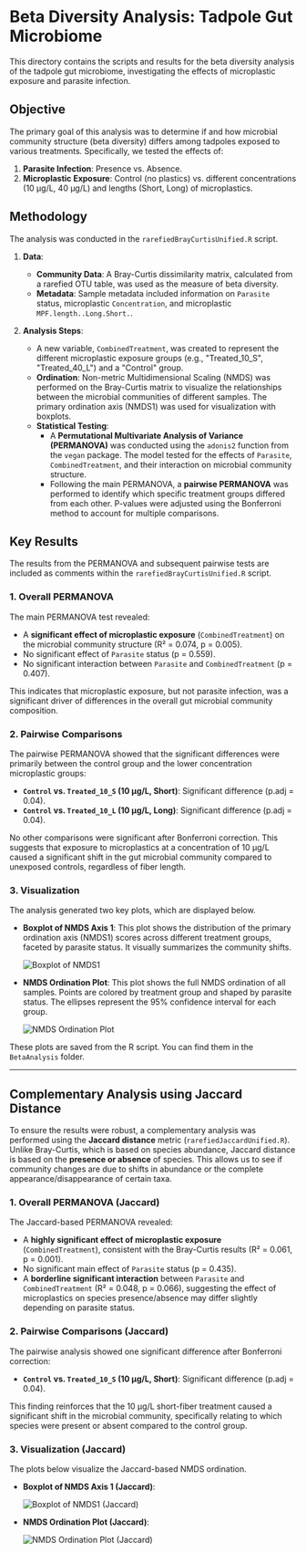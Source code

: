 # Beta Diversity Analysis: Tadpole Gut Microbiome

This directory contains the scripts and results for the beta diversity analysis of the tadpole gut microbiome, investigating the effects of microplastic exposure and parasite infection.

## Objective

The primary goal of this analysis was to determine if and how microbial community structure (beta diversity) differs among tadpoles exposed to various treatments. Specifically, we tested the effects of:
1.  **Parasite Infection**: Presence vs. Absence.
2.  **Microplastic Exposure**: Control (no plastics) vs. different concentrations (10 µg/L, 40 µg/L) and lengths (Short, Long) of microplastics.

## Methodology

The analysis was conducted in the `rarefiedBrayCurtisUnified.R` script.

1.  **Data**:
    *   **Community Data**: A Bray-Curtis dissimilarity matrix, calculated from a rarefied OTU table, was used as the measure of beta diversity.
    *   **Metadata**: Sample metadata included information on `Parasite` status, microplastic `Concentration`, and microplastic `MPF.length..Long.Short.`.

2.  **Analysis Steps**:
    *   A new variable, `CombinedTreatment`, was created to represent the different microplastic exposure groups (e.g., "Treated_10_S", "Treated_40_L") and a "Control" group.
    *   **Ordination**: Non-metric Multidimensional Scaling (NMDS) was performed on the Bray-Curtis matrix to visualize the relationships between the microbial communities of different samples. The primary ordination axis (NMDS1) was used for visualization with boxplots.
    *   **Statistical Testing**:
        *   A **Permutational Multivariate Analysis of Variance (PERMANOVA)** was conducted using the `adonis2` function from the `vegan` package. The model tested for the effects of `Parasite`, `CombinedTreatment`, and their interaction on microbial community structure.
        *   Following the main PERMANOVA, a **pairwise PERMANOVA** was performed to identify which specific treatment groups differed from each other. P-values were adjusted using the Bonferroni method to account for multiple comparisons.

## Key Results

The results from the PERMANOVA and subsequent pairwise tests are included as comments within the `rarefiedBrayCurtisUnified.R` script.

### 1. Overall PERMANOVA

The main PERMANOVA test revealed:
*   A **significant effect of microplastic exposure** (`CombinedTreatment`) on the microbial community structure (R² = 0.074, p = 0.005).
*   No significant effect of `Parasite` status (p = 0.559).
*   No significant interaction between `Parasite` and `CombinedTreatment` (p = 0.407).

This indicates that microplastic exposure, but not parasite infection, was a significant driver of differences in the overall gut microbial community composition.

### 2. Pairwise Comparisons

The pairwise PERMANOVA showed that the significant differences were primarily between the control group and the lower concentration microplastic groups:
*   **`Control` vs. `Treated_10_S` (10 µg/L, Short)**: Significant difference (p.adj = 0.04).
*   **`Control` vs. `Treated_10_L` (10 µg/L, Long)**: Significant difference (p.adj = 0.04).

No other comparisons were significant after Bonferroni correction. This suggests that exposure to microplastics at a concentration of 10 µg/L caused a significant shift in the gut microbial community compared to unexposed controls, regardless of fiber length.

### 3. Visualization

The analysis generated two key plots, which are displayed below.

*   **Boxplot of NMDS Axis 1**: This plot shows the distribution of the primary ordination axis (NMDS1) scores across different treatment groups, faceted by parasite status. It visually summarizes the community shifts.

    ![Boxplot of NMDS1](rarefiedBrayCurtisUnifiedSingleDimension.jpg)

*   **NMDS Ordination Plot**: This plot shows the full NMDS ordination of all samples. Points are colored by treatment group and shaped by parasite status. The ellipses represent the 95% confidence interval for each group.

    ![NMDS Ordination Plot](rarefiedBrayCurtisUnified.jpg)

These plots are saved from the R script. You can find them in the `BetaAnalysis` folder.

---

## Complementary Analysis using Jaccard Distance

To ensure the results were robust, a complementary analysis was performed using the **Jaccard distance** metric (`rarefiedJaccardUnified.R`). Unlike Bray-Curtis, which is based on species abundance, Jaccard distance is based on the **presence or absence** of species. This allows us to see if community changes are due to shifts in abundance or the complete appearance/disappearance of certain taxa.

### 1. Overall PERMANOVA (Jaccard)

The Jaccard-based PERMANOVA revealed:
*   A **highly significant effect of microplastic exposure** (`CombinedTreatment`), consistent with the Bray-Curtis results (R² = 0.061, p = 0.001).
*   No significant main effect of `Parasite` status (p = 0.435).
*   A **borderline significant interaction** between `Parasite` and `CombinedTreatment` (R² = 0.048, p = 0.066), suggesting the effect of microplastics on species presence/absence may differ slightly depending on parasite status.

### 2. Pairwise Comparisons (Jaccard)

The pairwise analysis showed one significant difference after Bonferroni correction:
*   **`Control` vs. `Treated_10_S` (10 µg/L, Short)**: Significant difference (p.adj = 0.04).

This finding reinforces that the 10 µg/L short-fiber treatment caused a significant shift in the microbial community, specifically relating to which species were present or absent compared to the control group.

### 3. Visualization (Jaccard)

The plots below visualize the Jaccard-based NMDS ordination.

*   **Boxplot of NMDS Axis 1 (Jaccard)**:

    ![Boxplot of NMDS1 (Jaccard)](rarefiedJaccardUnifiedSingleDimension.png)

*   **NMDS Ordination Plot (Jaccard)**:

    ![NMDS Ordination Plot (Jaccard)](rarefiedJaccardUnified.png) 